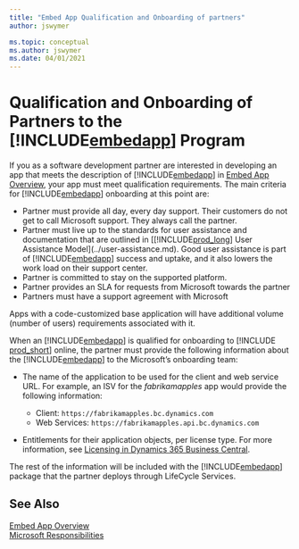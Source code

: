 ```yaml
---
title: "Embed App Qualification and Onboarding of partners"
author: jswymer

ms.topic: conceptual
ms.author: jswymer
ms.date: 04/01/2021
---
```


# Qualification and Onboarding of Partners to the [!INCLUDE[embedapp](../developer/includes/embedapp.md)] Program

If you as a software development partner are interested in developing an app that meets the description of [!INCLUDE[embedapp](../developer/includes/embedapp.md)] in [Embed App Overview](embed-app-overview.md), your app must meet qualification requirements. The main criteria for [!INCLUDE[embedapp](../developer/includes/embedapp.md)] onboarding at this point are:

- Partner must provide all day, every day support. Their customers do not get to call Microsoft support. They always call the partner.  
- Partner must live up to the standards for user assistance and documentation that are outlined in [[!INCLUDE[prod_long](../developer/includes/prod_long.md)] User Assistance Model](../user-assistance.md). Good user assistance is part of [!INCLUDE[embedapp](../developer/includes/embedapp.md)] success and uptake, and it also lowers the work load on their support center.  
- Partner is committed to stay on the supported platform.  
- Partner provides an SLA for requests from Microsoft towards the partner  
- Partners must have a support agreement with Microsoft  

Apps with a code-customized base application will have additional volume (number of users) requirements associated with it.  

When an [!INCLUDE[embedapp](../developer/includes/embedapp.md)] is qualified for onboarding to [!INCLUDE [prod_short](../developer/includes/prod_short.md)] online, the partner must provide the following information about the [!INCLUDE[embedapp](../developer/includes/embedapp.md)] to the Microsoft’s onboarding team:

- The name of the application to be used for the client and web service URL. For example, an ISV for the *fabrikamapples* app would provide the following information:

  - Client:  `https://fabrikamapples.bc.dynamics.com`  
  - Web Services:  `https://fabrikamapples.api.bc.dynamics.com`  

- Entitlements for their application objects, per license type. For more information, see [Licensing in Dynamics 365 Business Central](licensing.md).  

The rest of the information will be included with the [!INCLUDE[embedapp](../developer/includes/embedapp.md)] package that the partner deploys through LifeCycle Services.

## See Also

[Embed App Overview](embed-app-overview.md)  
[Microsoft Responsibilities](microsoft-responsibilities.md)  
